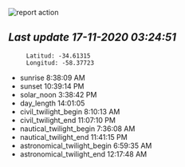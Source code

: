 ![report action](https://github.com/matiasz8/actions-for-reports/workflows/report%20action/badge.svg?branch=develop) 


## *****Last update 17-11-2020 03:24:51*****



		 Latitud: -34.61315
		 Longitud: -58.37723

 - sunrise 	 8:38:09 AM
 - sunset 	 10:39:14 PM
 - solar_noon 	 3:38:42 PM
 - day_length 	 14:01:05
 - civil_twilight_begin 	 8:10:13 AM
 - civil_twilight_end 	 11:07:10 PM
 - nautical_twilight_begin 	 7:36:08 AM
 - nautical_twilight_end 	 11:41:15 PM
 - astronomical_twilight_begin 	 6:59:35 AM
 - astronomical_twilight_end 	 12:17:48 AM

